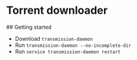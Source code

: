 # Torrent downloader

## Getting started

* Download `transmission-daemon`
* Run `transmission-daemon --no-incomplete-dir`
* Run `service transmission-daemon restart`
